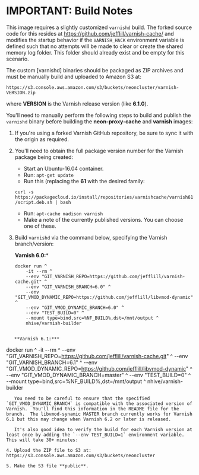 # IMPORTANT: Build Notes

This image requires a slightly customized `varnishd` build.  The forked source code for this resides at https://github.com/jefflill/varnish-cache/ and modifies the startup behavior if the `VARNISH_HACK` environment variable is defined such that no attempts will be made to clear or create the shared memory log folder.  This folder should already exist and be empty for this scenario.

The custom [varnishd] binaries should be packaged as ZIP archives and must be manually build and uploaded to Amazon S3 at:

    https://s3.console.aws.amazon.com/s3/buckets/neoncluster/varnish-VERSION.zip

where **VERSION** is the Varnish release version (like **6.1.0**).

You'll need to manually perform the following steps to build and publish the `varnishd` binary before building the **neon-proxy-cache** and **varnish** images:

1. If you're using a forked Varnish GitHub repository, be sure to sync it with the origin as required.

2. You'll need to obtain the full package version number for the Varnish package being created:

   * Start an Ubuntu-16.04 container.
   * Run: `apt-get update`
   * Run this (replacing the **61** with the desired family:
   
   `curl -s https://packagecloud.io/install/repositories/varnishcache/varnish61/script.deb.sh | bash`

   * Run: `apt-cache madison varnish`
   * Make a note of the currently published versions.  You can choose one of these.

3. Build `varnishd` via the command below, specifying the Varnish branch/version:

   **Varnish 6.0:***

   ```
   docker run ^
       -it --rm ^
       --env "GIT_VARNISH_REPO=https://github.com/jefflill/varnish-cache.git" ^
       --env "GIT_VARNISH_BRANCH=6.0" ^
       --env "GIT_VMOD_DYNAMIC_REPO=https://github.com/jefflill/libvmod-dynamic" ^
       --env "GIT_VMOD_DYNAMIC_BRANCH=6.0" ^
       --env "TEST_BUILD=0" ^
       --mount type=bind,src=%NF_BUILD%,dst=/mnt/output ^
       nhive/varnish-builder
```

   **Varnish 6.1:***
   ```
   docker run ^
       -it --rm ^
       --env "GIT_VARNISH_REPO=https://github.com/jefflill/varnish-cache.git" ^
       --env "GIT_VARNISH_BRANCH=6.1" ^
       --env "GIT_VMOD_DYNAMIC_REPO=https://github.com/jefflill/libvmod-dynamic" ^
       --env "GIT_VMOD_DYNAMIC_BRANCH=master" ^
       --env "TEST_BUILD=0" ^
       --mount type=bind,src=%NF_BUILD%,dst=/mnt/output ^
       nhive/varnish-builder
```
   You need to be careful to ensure that the specified `GIT_VMOD_DYNAMIC_BRANCH` is compatible with the associated version of Varnish.  You'll find this information in the README file for the branch.  The libvmod-synamic MASTER branch currently works for Varnish 6.1 but this may change when Varnish 6.2 or later is released.

   It's also good idea to verify the build for each Varnish version at least once by adding the `--env TEST_BUILD=1` environment variable.  This will take 30+ minutes:

4. Upload the ZIP file to S3 at:  https://s3.console.aws.amazon.com/s3/buckets/neoncluster

5. Make the S3 file **public**.
